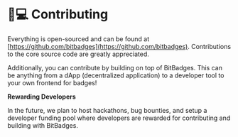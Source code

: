 # 👨💻 Contributing

Everything is open-sourced and can be found at [https://github.com/bitbadges](https://github.com/bitbadges). Contributions to the core source code are greatly appreciated.&#x20;

Additionally, you can contribute by building on top of BitBadges. This can be anything from a dApp (decentralized application) to a developer tool to your own frontend for badges!



**Rewarding Developers**

In the future, we plan to host hackathons, bug bounties, and setup a developer funding pool where developers are rewarded for contributing and building with BitBadges.

